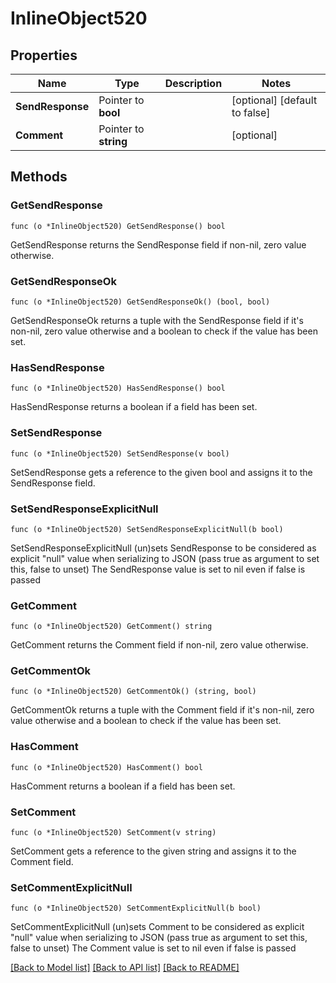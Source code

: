 # InlineObject520

## Properties

Name | Type | Description | Notes
------------ | ------------- | ------------- | -------------
**SendResponse** | Pointer to **bool** |  | [optional] [default to false]
**Comment** | Pointer to **string** |  | [optional] 

## Methods

### GetSendResponse

`func (o *InlineObject520) GetSendResponse() bool`

GetSendResponse returns the SendResponse field if non-nil, zero value otherwise.

### GetSendResponseOk

`func (o *InlineObject520) GetSendResponseOk() (bool, bool)`

GetSendResponseOk returns a tuple with the SendResponse field if it's non-nil, zero value otherwise
and a boolean to check if the value has been set.

### HasSendResponse

`func (o *InlineObject520) HasSendResponse() bool`

HasSendResponse returns a boolean if a field has been set.

### SetSendResponse

`func (o *InlineObject520) SetSendResponse(v bool)`

SetSendResponse gets a reference to the given bool and assigns it to the SendResponse field.

### SetSendResponseExplicitNull

`func (o *InlineObject520) SetSendResponseExplicitNull(b bool)`

SetSendResponseExplicitNull (un)sets SendResponse to be considered as explicit "null" value
when serializing to JSON (pass true as argument to set this, false to unset)
The SendResponse value is set to nil even if false is passed
### GetComment

`func (o *InlineObject520) GetComment() string`

GetComment returns the Comment field if non-nil, zero value otherwise.

### GetCommentOk

`func (o *InlineObject520) GetCommentOk() (string, bool)`

GetCommentOk returns a tuple with the Comment field if it's non-nil, zero value otherwise
and a boolean to check if the value has been set.

### HasComment

`func (o *InlineObject520) HasComment() bool`

HasComment returns a boolean if a field has been set.

### SetComment

`func (o *InlineObject520) SetComment(v string)`

SetComment gets a reference to the given string and assigns it to the Comment field.

### SetCommentExplicitNull

`func (o *InlineObject520) SetCommentExplicitNull(b bool)`

SetCommentExplicitNull (un)sets Comment to be considered as explicit "null" value
when serializing to JSON (pass true as argument to set this, false to unset)
The Comment value is set to nil even if false is passed

[[Back to Model list]](../README.md#documentation-for-models) [[Back to API list]](../README.md#documentation-for-api-endpoints) [[Back to README]](../README.md)


